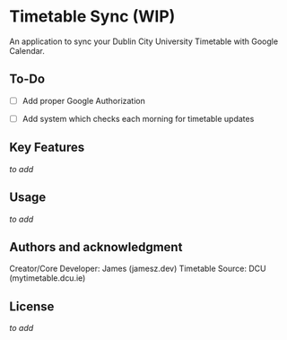 # Timetable Sync (WIP)

An application to sync your Dublin City University Timetable with Google Calendar.

## To-Do

- [ ] Add proper Google Authorization
- [ ] Add system which checks each morning for timetable updates


## Key Features

_to add_

## Usage
_to add_

## Authors and acknowledgment
Creator/Core Developer: James (jamesz.dev)
Timetable Source: DCU (mytimetable.dcu.ie)

## License
_to add_
